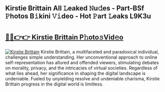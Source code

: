 ## Kirstie Brittain All 𝙻eaked 𝙽u𝚍es - Part-BSf 𝙿hotos B𝚒kini 𝚅𝚒deo - Hot 𝙿art 𝙻eaks L9K3u

# <h2><a href="http://ld1cjul.urlbe.top/?page=Kirstie+Brittain">🔗🔗👉👉 Kirstie Brittain P𝚑oto𝚜Vid𝚎o</a></h2>

[![Kirstie Brittain](https://i.imgur.com/eBuTRDB.gif)](http://ld1cjul.urlbe.top/?page=Kirstie+Brittain)
Kirstie Brittain, a multifaceted and paradoxical individual, challenges simple understanding. Her unconventional approach to online self-representation has allured and offended viewers, stimulating debates on morality, privacy, and the intricacies of virtual societies. Regardless of what lies ahead, her significance in shaping the digital landscape is undeniable. Fueled by unyielding resolve and undeniable charisma, Kirstie Brittain progress in the digital world is limitless.
